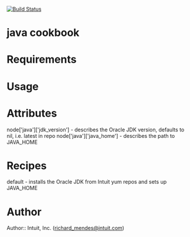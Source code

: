 [![Build Status](https://secure.travis-ci.org/intuit/java-cookbook.png)](http://travis-ci.org/intuit/java-cookbook)

# java cookbook

# Requirements

# Usage

# Attributes

node['java']['jdk_version'] - describes the Oracle JDK version, defaults to nil, i.e. latest in repo
node['java']['java_home']   - describes the path to JAVA_HOME

# Recipes

default - installs the Oracle JDK from Intuit yum repos and sets up JAVA_HOME

# Author

Author:: Intuit, Inc. (<richard_mendes@intuit.com>)
